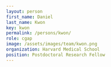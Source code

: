 ```yaml
---
layout: person
first_name: Daniel
last_name: Kwon
key: kwon
permalink: /persons/kwon/
role: cgap
image: /assets/images/team/kwon.png
organization: Harvard Medical School
position: Postdoctoral Research Fellow
---
```

